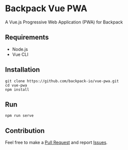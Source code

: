 # Backpack Vue PWA

A Vue.js Progressive Web Application (PWA) for Backpack

## Requirements
* Node.js
* Vue CLI

## Installation
```
git clone https://github.com/backpack-io/vue-pwa.git
cd vue-pwa
npm install
```

## Run
```
npm run serve
```

## Contribution
Feel free to make a [Pull Request](https://github.com/backpack-io/vue-pwa/pulls) and report [Issues](https://github.com/backpack-io/vue-pwa/issues).